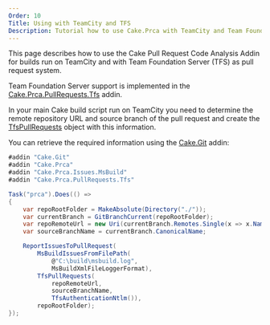 ```yaml
---
Order: 10
Title: Using with TeamCity and TFS
Description: Tutorial how to use Cake.Prca with TeamCity and Team Foundation Server.
---
```

This page describes how to use the Cake Pull Request Code Analysis Addin for builds run on
TeamCity and with Team Foundation Server (TFS) as pull request system.

Team Foundation Server support is implemented in the [Cake.Prca.PullRequests.Tfs] addin.

In your main Cake build script run on TeamCity you need to determine the remote repository URL and
source branch of the pull request and create the [TfsPullRequests] object with this information.

You can retrieve the required information using the [Cake.Git] addin:

```csharp
#addin "Cake.Git"
#addin "Cake.Prca"
#addin "Cake.Prca.Issues.MsBuild"
#addin "Cake.Prca.PullRequests.Tfs"

Task("prca").Does(() =>
{
    var repoRootFolder = MakeAbsolute(Directory("./"));
    var currentBranch = GitBranchCurrent(repoRootFolder);
    var repoRemoteUrl = new Uri(currentBranch.Remotes.Single(x => x.Name == "origin").Url);
    var sourceBranchName = currentBranch.CanonicalName;

    ReportIssuesToPullRequest(
        MsBuildIssuesFromFilePath(
            @"C:\build\msbuild.log",
            MsBuildXmlFileLoggerFormat),
        TfsPullRequests(
            repoRemoteUrl,
            sourceBranchName,
            TfsAuthenticationNtlm()),
        repoRootFolder);
});
```

[Cake.Prca.PullRequests.Tfs]: ../../pull-request-system/tfs
[TfsPullRequests]: ../../../api/Cake.Prca.PullRequests.Tfs/TfsPullRequestSystemAliases/
[Cake.Git]: https://www.nuget.org/packages/Cake.Git/
